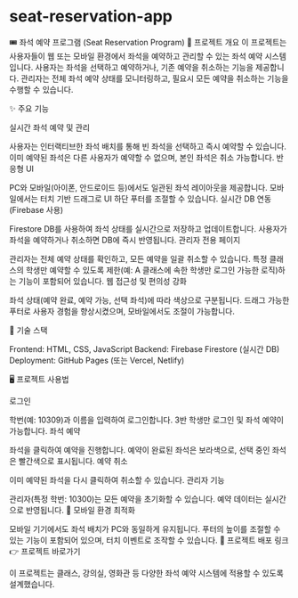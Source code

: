 # seat-reservation-app
🎟️ 좌석 예약 프로그램 (Seat Reservation Program)
📅 프로젝트 개요
이 프로젝트는 사용자들이 웹 또는 모바일 환경에서 좌석을 예약하고 관리할 수 있는 좌석 예약 시스템입니다. 사용자는 좌석을 선택하고 예약하거나, 기존 예약을 취소하는 기능을 제공합니다.
관리자는 전체 좌석 예약 상태를 모니터링하고, 필요시 모든 예약을 취소하는 기능을 수행할 수 있습니다.

✨ 주요 기능

실시간 좌석 예약 및 관리

사용자는 인터랙티브한 좌석 배치를 통해 빈 좌석을 선택하고 즉시 예약할 수 있습니다.
이미 예약된 좌석은 다른 사용자가 예약할 수 없으며, 본인 좌석은 취소 가능합니다.
반응형 UI

PC와 모바일(아이폰, 안드로이드 등)에서도 일관된 좌석 레이아웃을 제공합니다.
모바일에서는 터치 기반 드래그로 UI 하단 푸터를 조절할 수 있습니다.
실시간 DB 연동 (Firebase 사용)

Firestore DB를 사용하여 좌석 상태를 실시간으로 저장하고 업데이트합니다.
사용자가 좌석을 예약하거나 취소하면 DB에 즉시 반영됩니다.
관리자 전용 페이지

관리자는 전체 예약 상태를 확인하고, 모든 예약을 일괄 취소할 수 있습니다.
특정 클래스의 학생만 예약할 수 있도록 제한(예: A 클래스에 속한 학생만 로그인 가능한 로직)하는 기능이 포함되어 있습니다.
웹 접근성 및 편의성 강화

좌석 상태(예약 완료, 예약 가능, 선택 좌석)에 따라 색상으로 구분됩니다.
드래그 가능한 푸터로 사용자 경험을 향상시켰으며, 모바일에서도 조절이 가능합니다.

🔧 기술 스택

Frontend: HTML, CSS, JavaScript
Backend: Firebase Firestore (실시간 DB)
Deployment: GitHub Pages (또는 Vercel, Netlify)

🖥️ 프로젝트 사용법

로그인

학번(예: 10309)과 이름을 입력하여 로그인합니다.
3반 학생만 로그인 및 좌석 예약이 가능합니다.
좌석 예약

좌석을 클릭하여 예약을 진행합니다.
예약이 완료된 좌석은 보라색으로, 선택 중인 좌석은 빨간색으로 표시됩니다.
예약 취소

이미 예약된 좌석을 다시 클릭하여 취소할 수 있습니다.
관리자 기능

관리자(특정 학번: 10300)는 모든 예약을 초기화할 수 있습니다.
예약 데이터는 실시간으로 반영됩니다.
📱 모바일 환경 최적화

모바일 기기에서도 좌석 배치가 PC와 동일하게 유지됩니다.
푸터의 높이를 조절할 수 있는 기능이 포함되어 있으며, 터치 이벤트로 조작할 수 있습니다.
🔗 프로젝트 배포 링크
👉 프로젝트 바로가기

이 프로젝트는 클래스, 강의실, 영화관 등 다양한 좌석 예약 시스템에 적용할 수 있도록 설계했습니다.
